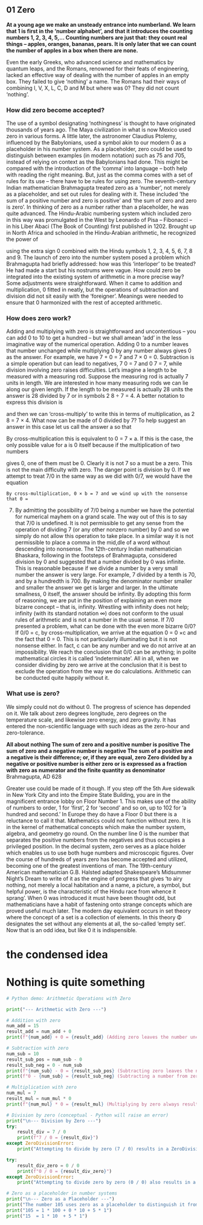## 01 Zero

**At a young age we make an unsteady entrance into numberland. We learn that 1 is first
in the ‘number alphabet’, and that it introduces the counting numbers 1, 2, 3, 4, 5,...
Counting numbers are just that: they count real things – apples, oranges, bananas,
pears. It is only later that we can count the number of apples in a box when there are
none.**

Even the early Greeks, who advanced science and mathematics by quantum
leaps, and the Romans, renowned for their feats of engineering, lacked an
effective way of dealing with the number of apples in an empty box. They failed
to give ‘nothing’ a name. The Romans had their ways of combining I, V, X, L, C,
D and M but where was 0? They did not count ‘nothing’.

### How did zero become accepted?

The use of a symbol designating ‘nothingness’ is thought to have originated
thousands of years ago. The Maya civilization in what is now Mexico used zero in
various forms. A little later, the astronomer Claudius Ptolemy, influenced by the
Babylonians, used a symbol akin to our modern 0 as a placeholder in his number
system. As a placeholder, zero could be used to distinguish between examples
(in modern notation) such as 75 and 705, instead of relying on context as the
Babylonians had done. This might be compared with the introduction of the
‘comma’ into language – both help with reading the right meaning. But, just as
the comma comes with a set of rules for its use – there have to be rules for using
zero.
The seventh-century Indian mathematician Brahmagupta treated zero as a
‘number’, not merely as a placeholder, and set out rules for dealing with it. These
included ‘the sum of a positive number and zero is positive’ and ‘the sum of zero
and zero is zero’. In thinking of zero as a number rather than a placeholder, he
was quite advanced. The Hindu-Arabic numbering system which included zero in
this way was promulgated in the West by Leonardo of Pisa – Fibonacci – in his
Liber Abaci (The Book of Counting) first published in 1202. Brought up in North
Africa and schooled in the Hindu-Arabian arithmetic, he recognized the power of


using the extra sign 0 combined with the Hindu symbols 1, 2, 3, 4, 5, 6, 7, 8 and
9.
The launch of zero into the number system posed a problem which
Brahmagupta had briefly addressed: how was this ‘interloper’ to be treated? He
had made a start but his nostrums were vague. How could zero be integrated
into the existing system of arithmetic in a more precise way? Some adjustments
were straightforward. When it came to addition and multiplication, 0 fitted in
neatly, but the operations of subtraction and division did not sit easily with the
‘foreigner’. Meanings were needed to ensure that 0 harmonized with the rest of
accepted arithmetic.

### How does zero work?

Adding and multiplying with zero is straightforward and uncontentious – you
can add 0 to 10 to get a hundred – but we shall amean ‘add’ in the less
imaginative way of the numerical operation. Adding 0 to a number leaves that
number unchanged while multiplying 0 by any number always gives 0 as the
answer. For example, we have 7 + 0 = 7 and 7 × 0 = 0. Subtraction is a simple
operation but can lead to negatives, 7  0 = 7 and 0  7 =  7, while division
involving zero raises difficulties.
Let’s imagine a length to be measured with a measuring rod. Suppose the
measuring rod is actually 7 units in length. We are interested in how many
measuring rods we can lie along our given length. If the length to be measured
is actually 28 units the answer is 28 divided by 7 or in symbols 2 8 ÷ 7 = 4. A
better notation to express this division is

and then we can ‘cross-multiply’ to write this in terms of multiplication, as 2 8
= 7 × 4. What now can be made of 0 divided by 7? To help suggest an answer
in this case let us call the answer a so that

By cross-multiplication this is equivalent to 0 = 7 × a. If this is the case, the
only possible value for a is 0 itself because if the multiplication of two numbers


gives 0, one of them must be 0. Clearly it is not 7 so a must be a zero.
This is not the main difficulty with zero. The danger point is division by 0. If
we attempt to treat 7/0 in the same way as we did with 0/7, we would have the
equation

```
By cross-multiplication, 0 × b = 7 and we wind up with the nonsense that 0 =
```
7. By admitting the possibility of 7/0 being a number we have the potential for
numerical mayhem on a grand scale. The way out of this is to say that 7/0 is
undefined. It is not permissible to get any sense from the operation of dividing 7
(or any other nonzero number) by 0 and so we simply do not allow this
operation to take place. In a similar way it is not permissible to place a comma in
the mid,dle of a word without descending into nonsense.
    The 12th-century Indian mathematician Bhaskara, following in the footsteps of
Brahmagupta, considered division by 0 and suggested that a number divided by
0 was infinite. This is reasonable because if we divide a number by a very small
number the answer is very large. For example, 7 divided by a tenth is 70, and by
a hundredth is 700. By making the denominator number smaller and smaller the
answer we get is larger and larger. In the ultimate smallness, 0 itself, the answer
should be infinity. By adopting this form of reasoning, we are put in the position
of explaining an even more bizarre concept – that is, infinity. Wrestling with
infinity does not help; infinity (with its standard notation ∞) does not conform to
the usual rules of arithmetic and is not a number in the usual sense.
    If 7/0 presented a problem, what can be done with the even more bizarre
0/0? If 0/0 = c, by cross-multiplication, we arrive at the equation 0 = 0 ×c and
the fact that 0 = 0. This is not particularly illuminating but it is not nonsense
either. In fact, c can be any number and we do not arrive at an impossibility. We
reach the conclusion that 0/0 can be anything; in polite mathematical circles it is
called ‘indeterminate’.
    All in all, when we consider dividing by zero we arrive at the conclusion that it
is best to exclude the operation from the way we do calculations. Arithmetic can
be conducted quite happily without it.

### What use is zero?


We simply could not do without 0. The progress of science has depended on
it. We talk about zero degrees longitude, zero degrees on the temperature scale,
and likewise zero energy, and zero gravity. It has entered the non-scientific
language with such ideas as the zero-hour and zero-tolerance.

**All about nothing
The sum of zero and a positive number is positive
The sum of zero and a negative number is negative
The sum of a positive and a negative is their difference; or, if they are equal, zero
Zero divided by a negative or positive number is either zero or is expressed as a
fraction with zero as numerator and the finite quantity as denominator**
Brahmagupta, AD 628

Greater use could be made of it though. If you step off the 5th Ave sidewalk
in New York City and into the Empire State Building, you are in the magnificent
entrance lobby on Floor Number 1. This makes use of the ability of numbers to
order, 1 for ‘first’, 2 for ‘second’ and so on, up to 102 for ‘a hundred and second.’
In Europe they do have a Floor 0 but there is a reluctance to call it that.
Mathematics could not function without zero. It is in the kernel of
mathematical concepts which make the number system, algebra, and geometry
go round. On the number line 0 is the number that separates the positive
numbers from the negatives and thus occupies a privileged position. In the
decimal system, zero serves as a place holder which enables us to use both huge
numbers and microscopic figures.
Over the course of hundreds of years zero has become accepted and utilized,
becoming one of the greatest inventions of man. The 19th-century American
mathematician G.B. Halsted adapted Shakespeare’s Midsummer Night’s Dream to
write of it as the engine of progress that gives ‘to airy nothing, not merely a local
habitation and a name, a picture, a symbol, but helpful power, is the
characteristic of the Hindu race from whence it sprang’.
When 0 was introduced it must have been thought odd, but mathematicians
have a habit of fastening onto strange concepts which are proved useful much
later. The modern day equivalent occurs in set theory where the concept of a set
is a collection of elements. In this theory Φ designates the set without any
elements at all, the so-called ‘empty set’. Now that is an odd idea, but like 0 it is
indispensible.

# the condensed idea

# Nothing is quite something

```python
# Python demo: Arithmetic Operations with Zero

print("--- Arithmetic with Zero ---")

# Addition with zero
num_add = 15
result_add = num_add + 0
print(f"{num_add} + 0 = {result_add} (Adding zero leaves the number unchanged)")

# Subtraction with zero
num_sub = 10
result_sub_pos = num_sub - 0
result_sub_neg = 0 - num_sub
print(f"{num_sub} - 0 = {result_sub_pos} (Subtracting zero leaves the number unchanged)")
print(f"0 - {num_sub} = {result_sub_neg} (Subtracting a number from zero results in its negative)")

# Multiplication with zero
num_mul = 7
result_mul = num_mul * 0
print(f"{num_mul} * 0 = {result_mul} (Multiplying by zero always results in zero)")

# Division by zero (conceptual - Python will raise an error)
print("\n--- Division by Zero ---")
try:
    result_div = 7 / 0
    print(f"7 / 0 = {result_div}")
except ZeroDivisionError:
    print("Attempting to divide by zero (7 / 0) results in a ZeroDivisionError. In mathematics, this is undefined.")

try:
    result_div_zero = 0 / 0
    print(f"0 / 0 = {result_div_zero}")
except ZeroDivisionError:
    print("Attempting to divide zero by zero (0 / 0) also results in a ZeroDivisionError. In mathematics, this is indeterminate.")

# Zero as a placeholder in number systems
print("\n--- Zero as a Placeholder ---")
print("The number 105 uses zero as a placeholder to distinguish it from 15.")
print("105 = 1 * 100 + 0 * 10 + 5 * 1")
print("15  = 1 * 10  + 5 * 1")
```